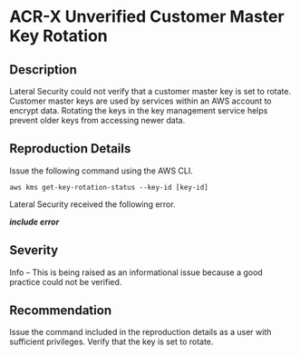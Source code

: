 ACR-X Unverified Customer Master Key Rotation
=============================================

Description
-----------
Lateral Security could not verify that a customer master key is set to rotate. Customer master keys are used by services within an AWS account to encrypt data. Rotating the keys in the key management service helps prevent older keys from accessing newer data.

Reproduction Details
--------------------
Issue the following command using the AWS CLI.

    aws kms get-key-rotation-status --key-id [key-id]

Lateral Security received the following error.

***include error***

Severity
--------
Info – This is being raised as an informational issue because a good practice could not be verified.

Recommendation
--------------
Issue the command included in the reproduction details as a user with sufficient privileges. Verify that the key is set to rotate.
